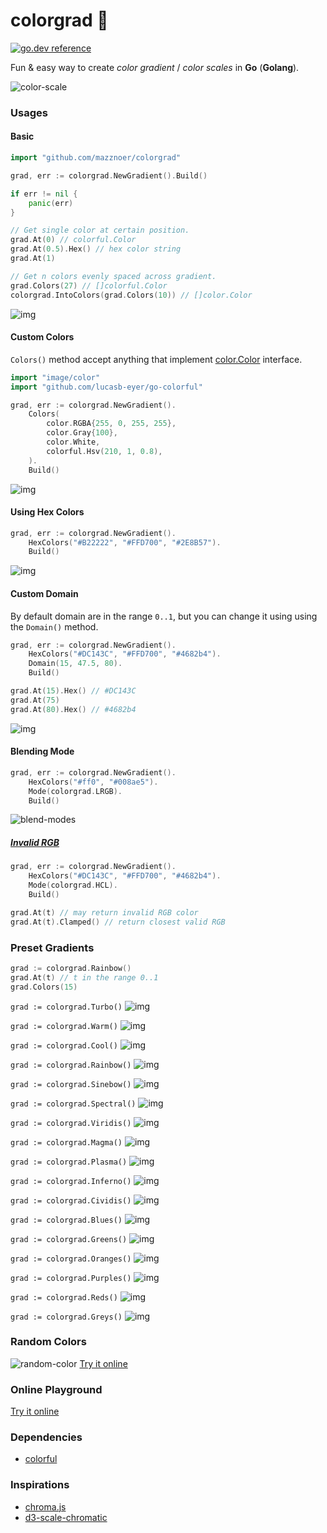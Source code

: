 # colorgrad 🎨

[![go.dev reference](https://img.shields.io/badge/go.dev-reference-007d9c?logo=go&logoColor=white&style=flat-square)](https://pkg.go.dev/github.com/mazznoer/colorgrad?tab=doc)

Fun & easy way to create _color gradient_ / _color scales_ in __Go__ (__Golang__).

![color-scale](img/color-scale-1.png)

### Usages

#### Basic

```go
import "github.com/mazznoer/colorgrad"
```

```go
grad, err := colorgrad.NewGradient().Build()

if err != nil {
    panic(err)
}

// Get single color at certain position.
grad.At(0) // colorful.Color
grad.At(0.5).Hex() // hex color string
grad.At(1)

// Get n colors evenly spaced across gradient.
grad.Colors(27) // []colorful.Color
colorgrad.IntoColors(grad.Colors(10)) // []color.Color
```
![img](img/black-to-white.png)

#### Custom Colors

`Colors()` method accept anything that implement [color.Color](https://golang.org/pkg/image/color/#Color) interface.

```go
import "image/color"
import "github.com/lucasb-eyer/go-colorful"

grad, err := colorgrad.NewGradient().
    Colors(
        color.RGBA{255, 0, 255, 255},
        color.Gray{100},
        color.White,
        colorful.Hsv(210, 1, 0.8),
    ).
    Build()
```
![img](img/basic-2.png)

#### Using Hex Colors

```go
grad, err := colorgrad.NewGradient().
    HexColors("#B22222", "#FFD700", "#2E8B57").
    Build()
```
![img](img/basic-hex.png)

#### Custom Domain

By default domain are in the range `0..1`, but you can change it using using the `Domain()` method.

```go
grad, err := colorgrad.NewGradient().
    HexColors("#DC143C", "#FFD700", "#4682b4").
    Domain(15, 47.5, 80).
    Build()

grad.At(15).Hex() // #DC143C
grad.At(75)
grad.At(80).Hex() // #4682b4
```
![img](img/color-scale-2.png)

#### Blending Mode

```go
grad, err := colorgrad.NewGradient().
    HexColors("#ff0", "#008ae5").
    Mode(colorgrad.LRGB).
    Build()
```
![blend-modes](img/blend-modes.png)

##### [Invalid RGB](https://github.com/lucasb-eyer/go-colorful#blending-colors)

```go
grad, err := colorgrad.NewGradient().
    HexColors("#DC143C", "#FFD700", "#4682b4").
    Mode(colorgrad.HCL).
    Build()

grad.At(t) // may return invalid RGB color
grad.At(t).Clamped() // return closest valid RGB
```

### Preset Gradients

```go
grad := colorgrad.Rainbow()
grad.At(t) // t in the range 0..1
grad.Colors(15)
```

`grad := colorgrad.Turbo()`
![img](img/gradient-turbo.png)

`grad := colorgrad.Warm()`
![img](img/gradient-warm.png)

`grad := colorgrad.Cool()`
![img](img/gradient-cool.png)

`grad := colorgrad.Rainbow()`
![img](img/gradient-rainbow.png)

`grad := colorgrad.Sinebow()`
![img](img/gradient-sinebow.png)

`grad := colorgrad.Spectral()`
![img](img/gradient-spectral.png)

`grad := colorgrad.Viridis()`
![img](img/gradient-viridis.png)

`grad := colorgrad.Magma()`
![img](img/gradient-magma.png)

`grad := colorgrad.Plasma()`
![img](img/gradient-plasma.png)

`grad := colorgrad.Inferno()`
![img](img/gradient-inferno.png)

`grad := colorgrad.Cividis()`
![img](img/gradient-cividis.png)

`grad := colorgrad.Blues()`
![img](img/gradient-blues.png)

`grad := colorgrad.Greens()`
![img](img/gradient-greens.png)

`grad := colorgrad.Oranges()`
![img](img/gradient-oranges.png)

`grad := colorgrad.Purples()`
![img](img/gradient-purples.png)

`grad := colorgrad.Reds()`
![img](img/gradient-reds.png)

`grad := colorgrad.Greys()`
![img](img/gradient-greys.png)

### Random Colors

![random-color](img/random-cool.png)
[Try it online](https://play.golang.org/p/d67x9di4sAF)

### Online Playground

[Try it online](https://play.golang.org/p/rE8OI50PsQA)

### Dependencies

* [colorful](https://github.com/lucasb-eyer/go-colorful)

### Inspirations

* [chroma.js](https://github.com/gka/chroma.js)
* [d3-scale-chromatic](https://github.com/d3/d3-scale-chromatic/)
